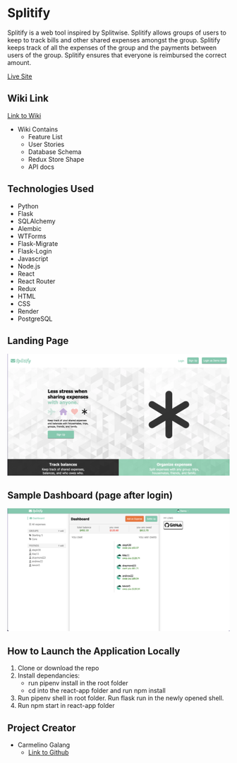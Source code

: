 # Splitify
Splitify is a web tool inspired by Splitwise. Splitify allows groups of users to keep to track bills and other shared expenses amongst the group. Splitify keeps track of all the expenses of the group and the payments between users of the group. Splitify ensures that everyone is reimbursed the correct amount.

[Live Site](https://splitify.onrender.com/)


## Wiki Link
[Link to Wiki](https://github.com/cgalang9/Splitify/wiki)
* Wiki Contains
   * Feature List
   * User Stories
   * Database Schema
   * Redux Store Shape
   * API docs


## Technologies Used
* Python
* Flask
* SQLAlchemy
* Alembic
* WTForms
* Flask-Migrate
* Flask-Login
* Javascript
* Node.js
* React
* React Router
* Redux
* HTML
* CSS
* Render
* PostgreSQL


## Landing Page
![landing page](./landing-page.png)

## Sample Dashboard (page after login)
![dashboard](./dashboard.png)


##  How to Launch the Application Locally
1. Clone or download the repo
2. Install dependancies:
     * run pipenv install in the root folder
     * cd into the react-app folder and run npm install
3. Run pipenv shell in root folder. Run flask run in the newly opened shell.
4. Run npm start in react-app folder



## Project Creator
* Carmelino Galang
   * [Link to Github](https://github.com/cgalang9)
